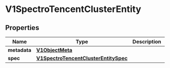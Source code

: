 # V1SpectroTencentClusterEntity

## Properties
Name | Type | Description | Notes
------------ | ------------- | ------------- | -------------
**metadata** | [**V1ObjectMeta**](V1ObjectMeta.md) |  |  [optional]
**spec** | [**V1SpectroTencentClusterEntitySpec**](V1SpectroTencentClusterEntitySpec.md) |  |  [optional]
